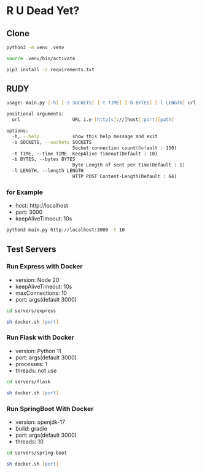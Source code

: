 # R U Dead Yet?

## Clone

```zsh
python3 -m venv .venv

source .venv/bin/activate

pip3 install -r requirements.txt
```

## RUDY

```zsh
usage: main.py [-h] [-s SOCKETS] [-t TIME] [-b BYTES] [-l LENGTH] url

positional arguments:
  url                   URL i.e [http[s]://]host[:port][path]

options:
  -h, --help            show this help message and exit
  -s SOCKETS, --sockets SOCKETS
                        Socket connection count(Default : 150)
  -t TIME, --time TIME  KeepAlive Timeout(Default : 10)
  -b BYTES, --bytes BYTES
                        Byte Length of sent per time(Default : 1)
  -l LENGTH, --length LENGTH
                        HTTP POST Content-Length(Default : 64)
```

### for Example

- host: http://localhost
- port: 3000
- keepAliveTimeout: 10s

```zsh
python3 main.py http://localhost:3000 -t 10
```

## Test Servers

### Run Express with Docker

- version: Node 20
- keepAliveTimeout: 10s
- maxConnections: 10
- port: args(default 3000)

```zsh
cd servers/express

sh docker.sh [port]
```

### Run Flask with Docker

- version: Python 11
- port: args(default 3000)
- processes: 1
- threads: not use

```zsh
cd servers/flask

sh docker.sh [port]
```

### Run SpringBoot With Docker

- version: openjdk-17
- build: gradle
- port: args(default 3000)
- threads: 10

```zsh
cd servers/spring-boot

sh docker.sh [port]
```
